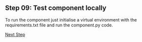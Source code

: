 ## Step 09: Test component locally

To run the component just initialise a virtual environment with the requirements.txt file and run the component.py code.

[Next Step](https://github.com/bakobako/keboola-empower-workshop-components/blob/main/workshop_steps/Step%2010%3A%20Deploy%20component%20code%20to%20Developer%20Portal.md)